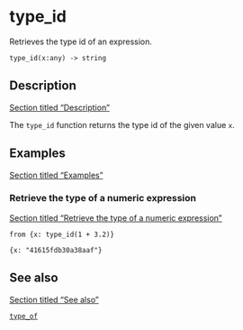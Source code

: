 # type_id

Retrieves the type id of an expression.

```tql
type_id(x:any) -> string
```

## Description

[Section titled “Description”](#description)

The `type_id` function returns the type id of the given value `x`.

## Examples

[Section titled “Examples”](#examples)

### Retrieve the type of a numeric expression

[Section titled “Retrieve the type of a numeric expression”](#retrieve-the-type-of-a-numeric-expression)

```tql
from {x: type_id(1 + 3.2)}
```

```tql
{x: "41615fdb30a38aaf"}
```

## See also

[Section titled “See also”](#see-also)

[`type_of`](/reference/functions/type_of)